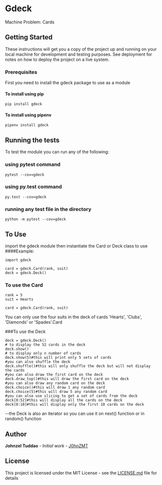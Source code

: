# Gdeck
Machine Problem: Cards

## Getting Started

These instructions will get you a copy of the project up and running on your local machine for development and testing purposes.
See deployment for notes on how to deploy the project on a live system.

### Prerequisites

First you need to install the gdeck package to use as a module

#### To install using pip

```
pip install gdeck
```
#### To install using pipenv

```
pipenv install gdeck
```

## Running the tests

To test the module you can run any of the following:

### using pytest command

```
pytest --cov=gdeck

```
### using py.test command

```
py.test --cov=gdeck

```
### running any test file in the directory

```
python -m pytest --cov=gdeck

```

## To Use

import the gdeck module then instantiate the Card or Deck class to use
####Example:
```
import gdeck

card = gdeck.Card(rank, suit)
deck = gdeck.Deck()

```

### To use the Card
 ```
rank = 5
suit = Hearts

card = gdeck.Card(rank, suit)

```
You can only use the four suits in the deck of cards 'Hearts', 'Clubs', 'Diamonds' or 'Spades'.Card

###To use the Deck
 ```
deck = gdeck.Deck()
# to display the 52 cards in the deck
deck.show()
# to display only n number of cards
deck.show(5)#this will print only 5 sets of cards
#you can also shuffle the deck
deck.shuffle()#this will only shuffle the deck but will not display the cards
#you can also draw the first card on the deck
deck.draw_top()#this will draw the first card on the deck
#you can also draw any random card on the deck
deck.choice()#this will draw 1 any random card
deck.choice(5)#this will draw 5 any random card
#you can also use slicing to get a set of cards from the deck
deck[0:52]#this will display all the cards on the deck
deck[0:10]#this will display only the first 10 cards on the deck
```
--the Deck is also an iterator so you can use it on next() function or in random() function

## Author
**Johnzel Tuddao** - *Initial work* - [J0hnZMT](https://github.com/J0hnZMT)

## License
This project is licensed under the MIT License - see the [LICENSE.md](LICENSE.md) file for details

